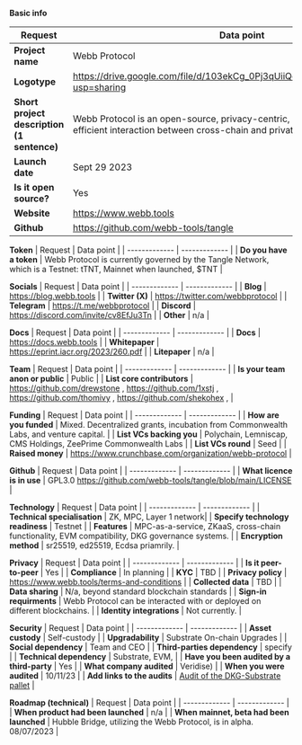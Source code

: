 
**Basic info**

| Request  | Data point | 
| ------------- | ------------- |
| **Project name**  | Webb Protocol |
| **Logotype**  | https://drive.google.com/file/d/103ekCg_0Pj3qUiiQd9O8EsEZtbFmRMBc/view?usp=sharing |
| **Short project description (1 sentence)** | Webb Protocol is an open-source, privacy-centric, and resilient framework for efficient interaction between cross-chain and private dApps. |
| **Launch date** | Sept 29 2023 |
| **Is it open source?** | Yes |
| **Website**  | https://www.webb.tools |
| **Github**  | https://github.com/webb-tools/tangle |

**Token**
| Request  | Data point | 
| ------------- | ------------- |
| **Do you have a token** | Webb Protocol is currently governed by the Tangle Network, which is a Testnet: tTNT, Mainnet when launched, $TNT |

**Socials**
| Request  | Data point | 
| ------------- | ------------- |
| **Blog** | https://blog.webb.tools |
| **Twitter (X)** | https://twitter.com/webbprotocol |
| **Telegram** | https://t.me/webbprotocol |
| **Discord** | https://discord.com/invite/cv8EfJu3Tn |
| **Other** | n/a |

**Docs**
| Request  | Data point | 
| ------------- | ------------- |
| **Docs** | https://docs.webb.tools |
| **Whitepaper** | https://eprint.iacr.org/2023/260.pdf |
| **Litepaper** | n/a |

**Team**
| Request  | Data point | 
| ------------- | ------------- |
| **Is your team anon or public**  | Public | 
| **List core contributors** | https://github.com/drewstone , https://github.com/1xstj , https://github.com/thomivy , https://github.com/shekohex ,  | 

**Funding**
| Request  | Data point | 
| ------------- | ------------- |
| **How are you funded**  | Mixed. Decentralized grants, incubation from Commonwealth Labs, and venture capital.  | 
| **List VCs backing you**  | Polychain, Lemniscap, CMS Holdings, ZeePrime Commonwealth Labs |
| **List VCs round**  | Seed | 
| **Raised money** | https://www.crunchbase.com/organization/webb-protocol | 

**Github**
| Request  | Data point | 
| ------------- | ------------- |
| **What licence is in use**  | GPL3.0 https://github.com/webb-tools/tangle/blob/main/LICENSE | 

**Technology**
| Request  | Data point | 
| ------------- | ------------- |
| **Technical specialisation**  | ZK, MPC, Layer 1 network| 
| **Specify technology readiness**  | Testnet | 
| **Features**  | MPC-as-a-service, ZKaaS, cross-chain functionality, EVM compatibility, DKG governance systems.  | 
| **Encryption method**  | sr25519, ed25519, Ecdsa priamrily.  | 

**Privacy**
| Request  | Data point | 
| ------------- | ------------- |
| **Is it peer-to-peer**  | Yes | 
| **Compliance**  | In planning |
| **KYC**  | TBD |
| **Privacy policy** | https://www.webb.tools/terms-and-conditions |
| **Collected data**  | TBD |
| **Data sharing** | N/a, beyond standard blockchain standards |
| **Sign-in requirments** | Webb Protocol can be interacted with or deployed on different blockchains. |
| **Identity integrations** | Not currently. |

**Security**
| Request  | Data point | 
| ------------- | ------------- |
| **Asset custody** | Self-custody | 
| **Upgradability**  | Substrate On-chain Upgrades |
| **Social dependency**  | Team and CEO |
| **Third-parties dependency** | specify |
| **Technical dependency** | Substrate, EVM,  |
| **Have you been audited by a third-party** | Yes |
| **What company audited** | Veridise) |
| **When you were audited** | 10/11/23 |
| **Add links to the audits** | [Audit of the DKG-Substrate pallet](https://blog.webb.tools/webbs-evm-bridge-security-audit-completed-by-veridise/) |

**Roadmap (technical)**
| Request  | Data point | 
| ------------- | ------------- |
| **When product had been launched** |  n/a | 
| **When mainnet, beta had been launched**  | Hubble Bridge, utilizing the Webb Protocol, is in alpha. 08/07/2023 |
